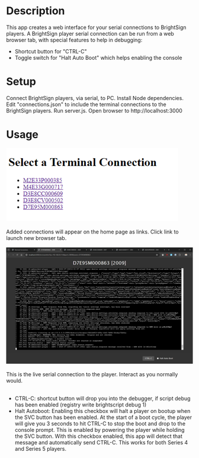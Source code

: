 # Description

This app creates a web interface for your serial connections to BrightSign players. A BrightSign player serial connection can be run from a web browser tab, with special features to help in debugging:

- Shortcut button for "CTRL-C"
- Toggle switch for "Halt Auto Boot" which helps enabling the console

# Setup

Connect BrightSign players, via serial, to PC.
Install Node dependencies.
Edit "connections.json" to include the terminal connections to the BrightSign players.
Run server.js. Open browser to http://localhost:3000

# Usage

![alt text](image.png)<br/>
<br/>
Added connections will appear on the home page as links. Click link to launch new browser tab.<br/>
<br/>
![alt text](image-1.png)<br/>
<br/>
This is the live serial connection to the player. Interact as you normally would.<br/>
<br/>

- CTRL-C: shortcut button will drop you into the debugger, if script debug has been enabled (registry write brightscript debug 1)
- Halt Autoboot: Enabling this checkbox will halt a player on bootup when the SVC button has been enabled. At the start of a boot cycle, the player will give you 3 seconds to hit CTRL-C to stop the boot and drop to the console prompt. This is enabled by powering the player while holding the SVC button. With this checkbox enabled, this app will detect that message and automatically send CTRL-C. This works for both Series 4 and Series 5 players.
